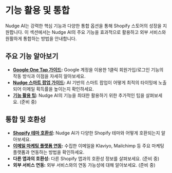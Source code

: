 # 기능 활용 및 통합

Nudge AI는 강력한 핵심 기능과 다양한 통합 옵션을 통해 Shopify 스토어의 성장을 지원합니다. 이 섹션에서는 Nudge AI의 주요 기능을 효과적으로 활용하고 외부 서비스와 원활하게 통합하는 방법을 안내합니다.

## 주요 기능 알아보기

- **[Google One Tap 가이드](../google-one-tap/index.md):** Google 계정을 이용한 1클릭 회원가입/로그인 기능의 작동 방식과 이점을 자세히 알아보세요.
- **[Nudge 스마트 팝업 가이드](../smart-popup/index.md):** AI 기반의 스마트 팝업이 어떻게 최적의 타이밍에 노출되어 이메일 획득률을 높이는지 확인하세요.
- **[기능 활용 팁](../usage-tips/index.md):** Nudge AI의 기능을 최대한 활용하기 위한 추가적인 팁을 살펴보세요. (준비 중)

## 통합 및 호환성

- **[Shopify 테마 호환성](../theme-compatibility/index.md):** Nudge AI가 다양한 Shopify 테마와 어떻게 호환되는지 알아보세요.
- **[이메일 마케팅 플랫폼 연동](../email-marketing/index.md):** 수집한 이메일을 Klaviyo, Mailchimp 등 주요 마케팅 플랫폼과 연동하는 방법을 확인하세요.
- **다른 앱과의 호환성:** 다른 Shopify 앱과의 호환성 정보를 살펴보세요. (준비 중)
- **외부 서비스 연동:** 외부 서비스와의 연동 가능성에 대해 알아보세요. (준비 중) 